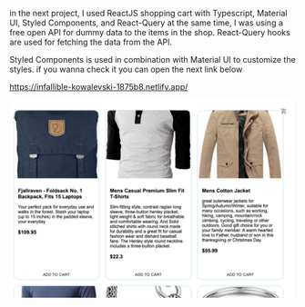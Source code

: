 in the next project, I used ReactJS shopping cart with Typescript, Material UI, Styled Components, and React-Query
at the same time, I was using a free open API for dummy data to the items in the shop. React-Query hooks are used for fetching the data from the API.

Styled Components is used in combination with Material UI to customize the styles.
if you wanna check it you can open the next link below

https://infallible-kowalevski-1875b8.netlify.app/

<img src='https://github.com/TotoroDavid/TypeScript-react-shopping-cart/blob/master/Screen%20Shot%202021-04-26%20at%205.29.31%20pm.png?raw=true'>
